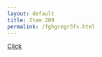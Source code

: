 ```yaml
---
layout: default
title: Item 289
permalink: /fghgregr5fs.html
---
```

[Click](/thatisthepasscodeliterallythisliterallythissentence)
